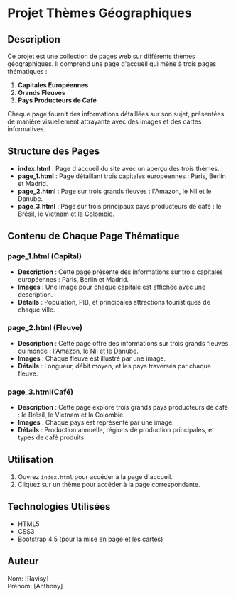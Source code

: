 # Projet Thèmes Géographiques

## Description

Ce projet est une collection de pages web sur différents thèmes géographiques. Il comprend une page d'accueil qui mène à trois pages thématiques :

1. **Capitales Européennes**
2. **Grands Fleuves**
3. **Pays Producteurs de Café**

Chaque page fournit des informations détaillées sur son sujet, présentées de manière visuellement attrayante avec des images et des cartes informatives.

## Structure des Pages

- **index.html** : Page d'accueil du site avec un aperçu des trois thèmes.
- **page_1.html** : Page détaillant trois capitales européennes : Paris, Berlin et Madrid.
- **page_2.html** : Page sur trois grands fleuves : l'Amazon, le Nil et le Danube.
- **page_3.html** : Page sur trois principaux pays producteurs de café : le Brésil, le Vietnam et la Colombie.

## Contenu de Chaque Page Thématique

### page_1.html (Capital)

- **Description** : Cette page présente des informations sur trois capitales européennes : Paris, Berlin et Madrid.
- **Images** : Une image pour chaque capitale est affichée avec une description.
- **Détails** : Population, PIB, et principales attractions touristiques de chaque ville.

### page_2.html (Fleuve)

- **Description** : Cette page offre des informations sur trois grands fleuves du monde : l'Amazon, le Nil et le Danube.
- **Images** : Chaque fleuve est illustré par une image.
- **Détails** : Longueur, débit moyen, et les pays traversés par chaque fleuve.

### page_3.html(Café)

- **Description** : Cette page explore trois grands pays producteurs de café : le Brésil, le Vietnam et la Colombie.
- **Images** : Chaque pays est représenté par une image.
- **Détails** : Production annuelle, régions de production principales, et types de café produits.

## Utilisation

1. Ouvrez `index.html` pour accéder à la page d'accueil.
2. Cliquez sur un thème pour accéder à la page correspondante.

## Technologies Utilisées

- HTML5
- CSS3
- Bootstrap 4.5 (pour la mise en page et les cartes)

## Auteur

Nom: [Ravisy]  
Prénom: [Anthony]

